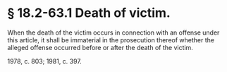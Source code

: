 # § 18.2-63.1 Death of victim.

<p>When the death of the victim occurs in connection with an offense under this article, it shall be immaterial in the prosecution thereof whether the alleged offense occurred before or after the death of the victim.</p><p>1978, c. 803; 1981, c. 397.</p>